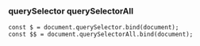 
### querySelector querySelectorAll
    const $ = document.querySelector.bind(document);
    const $$ = document.querySelectorAll.bind(document);

